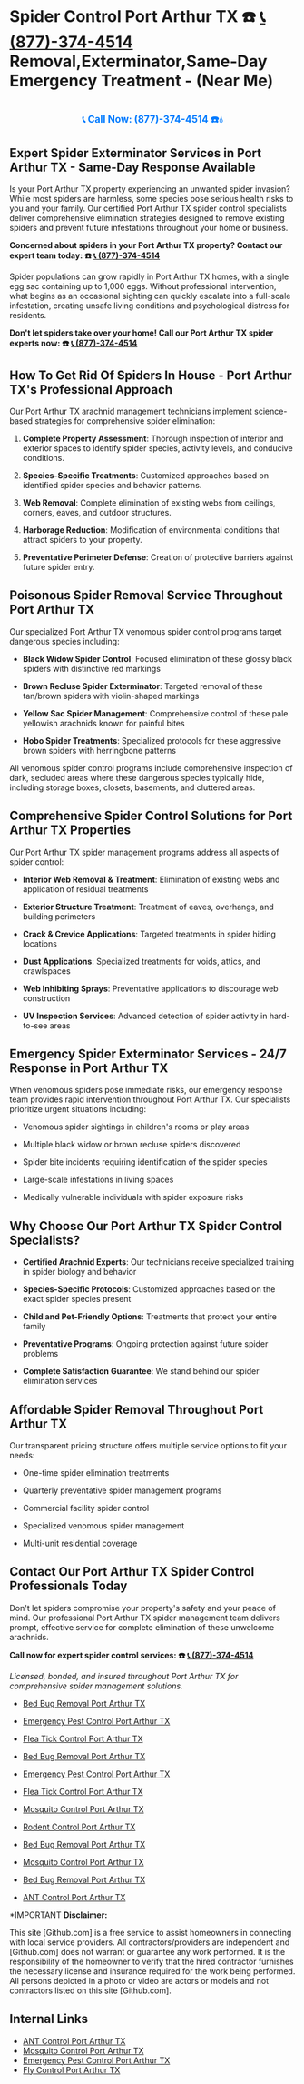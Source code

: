# Spider Control Port Arthur TX ☎️ [📞 (877)-374-4514](https://pest-control-4514.netlify.app) Removal,Exterminator,Same-Day Emergency Treatment - (Near Me)
# 

<p align="center" style="font-size: 1.2em; font-weight: bold; margin: 20px 0;">
  <a href="https://pest-control-4514.netlify.app" target="_blank" style="color: #007BFF; text-decoration: none;">📞 Call Now: (877)-374-4514 ☎️💧</a>
</p>

## Expert Spider Exterminator Services in Port Arthur TX - Same-Day Response Available

Is your Port Arthur TX property experiencing an unwanted spider invasion? While most spiders are harmless, some species pose serious health risks to you and your family. Our certified Port Arthur TX spider control specialists deliver comprehensive elimination strategies designed to remove existing spiders and prevent future infestations throughout your home or business.

**Concerned about spiders in your Port Arthur TX property? Contact our expert team today: ☎️ [📞 (877)-374-4514](https://pest-control-4514.netlify.app)**

Spider populations can grow rapidly in Port Arthur TX homes, with a single egg sac containing up to 1,000 eggs. Without professional intervention, what begins as an occasional sighting can quickly escalate into a full-scale infestation, creating unsafe living conditions and psychological distress for residents.

**Don't let spiders take over your home! Call our Port Arthur TX spider experts now: ☎️ [📞 (877)-374-4514](https://pest-control-4514.netlify.app)**

## How To Get Rid Of Spiders In House - Port Arthur TX's Professional Approach

Our Port Arthur TX arachnid management technicians implement science-based strategies for comprehensive spider elimination:

1. **Complete Property Assessment**: Thorough inspection of interior and exterior spaces to identify spider species, activity levels, and conducive conditions.

2. **Species-Specific Treatments**: Customized approaches based on identified spider species and behavior patterns.

3. **Web Removal**: Complete elimination of existing webs from ceilings, corners, eaves, and outdoor structures.

4. **Harborage Reduction**: Modification of environmental conditions that attract spiders to your property.

5. **Preventative Perimeter Defense**: Creation of protective barriers against future spider entry.

## Poisonous Spider Removal Service Throughout Port Arthur TX

Our specialized Port Arthur TX venomous spider control programs target dangerous species including:

- **Black Widow Spider Control**: Focused elimination of these glossy black spiders with distinctive red markings

- **Brown Recluse Spider Exterminator**: Targeted removal of these tan/brown spiders with violin-shaped markings

- **Yellow Sac Spider Management**: Comprehensive control of these pale yellowish arachnids known for painful bites

- **Hobo Spider Treatments**: Specialized protocols for these aggressive brown spiders with herringbone patterns

All venomous spider control programs include comprehensive inspection of dark, secluded areas where these dangerous species typically hide, including storage boxes, closets, basements, and cluttered areas.

## Comprehensive Spider Control Solutions for Port Arthur TX Properties

Our Port Arthur TX spider management programs address all aspects of spider control:

- **Interior Web Removal & Treatment**: Elimination of existing webs and application of residual treatments

- **Exterior Structure Treatment**: Treatment of eaves, overhangs, and building perimeters

- **Crack & Crevice Applications**: Targeted treatments in spider hiding locations

- **Dust Applications**: Specialized treatments for voids, attics, and crawlspaces

- **Web Inhibiting Sprays**: Preventative applications to discourage web construction

- **UV Inspection Services**: Advanced detection of spider activity in hard-to-see areas

## Emergency Spider Exterminator Services - 24/7 Response in Port Arthur TX

When venomous spiders pose immediate risks, our emergency response team provides rapid intervention throughout Port Arthur TX. Our specialists prioritize urgent situations including:

- Venomous spider sightings in children's rooms or play areas

- Multiple black widow or brown recluse spiders discovered

- Spider bite incidents requiring identification of the spider species

- Large-scale infestations in living spaces

- Medically vulnerable individuals with spider exposure risks

## Why Choose Our Port Arthur TX Spider Control Specialists?

- **Certified Arachnid Experts**: Our technicians receive specialized training in spider biology and behavior

- **Species-Specific Protocols**: Customized approaches based on the exact spider species present

- **Child and Pet-Friendly Options**: Treatments that protect your entire family

- **Preventative Programs**: Ongoing protection against future spider problems

- **Complete Satisfaction Guarantee**: We stand behind our spider elimination services

## Affordable Spider Removal Throughout Port Arthur TX

Our transparent pricing structure offers multiple service options to fit your needs:

- One-time spider elimination treatments

- Quarterly preventative spider management programs

- Commercial facility spider control

- Specialized venomous spider management

- Multi-unit residential coverage

## Contact Our Port Arthur TX Spider Control Professionals Today

Don't let spiders compromise your property's safety and your peace of mind. Our professional Port Arthur TX spider management team delivers prompt, effective service for complete elimination of these unwelcome arachnids.

**Call now for expert spider control services: ☎️ [📞 (877)-374-4514](https://pest-control-4514.netlify.app)**

*Licensed, bonded, and insured throughout Port Arthur TX for comprehensive spider management solutions.*


- [Bed Bug Removal Port Arthur TX](https://github.com/allyoucaneatsushiin/pest-control/blob/main/Bed-Bug-Removal-Port-Arthur-TX-877-374-4514-Exterminator-Same-Day-Emergency-Treatment-Near-Me.md)
- [Emergency Pest Control Port Arthur TX](https://github.com/allyoucaneatsushiin/pest-control/blob/main/Emergency-Pest-Control-Port-Arthur-TX-877-374-4514-24-7-Fast-Response-Near-Me.md)
- [Flea Tick Control Port Arthur TX](https://github.com/allyoucaneatsushiin/pest-control/blob/main/Flea-Tick-Control-Port-Arthur-TX-877-374-4514-Removal-Exterminator-Same-Day-Emergency-Treatment-Near-Me.md)


- [Bed Bug Removal Port Arthur TX](https://github.com/allyoucaneatsushiin/pest-control/blob/main/Bed-Bug-Removal-Port-Arthur-TX-877-374-4514-Exterminator-Same-Day-Emergency-Treatment-Near-Me.md)
- [Emergency Pest Control Port Arthur TX](https://github.com/allyoucaneatsushiin/pest-control/blob/main/Emergency-Pest-Control-Port-Arthur-TX-877-374-4514-24-7-Fast-Response-Near-Me.md)
- [Flea Tick Control Port Arthur TX](https://github.com/allyoucaneatsushiin/pest-control/blob/main/Flea-Tick-Control-Port-Arthur-TX-877-374-4514-Removal-Exterminator-Same-Day-Emergency-Treatment-Near-Me.md)


- [Mosquito Control Port Arthur TX](https://github.com/allyoucaneatsushiin/pest-control/blob/main/Mosquito-Control-Port-Arthur-TX-877-374-4514-Exterminator-Same-Day-Emergency-Treatment-Near-Me.md)
- [Rodent Control Port Arthur TX](https://github.com/allyoucaneatsushiin/pest-control/blob/main/Rodent-Control-Port-Arthur-TX-877-374-4514-Rat-Removal-Exterminator-Same-Day-Emergency-Treatment-Near-Me.md)
- [Bed Bug Removal Port Arthur TX](https://github.com/allyoucaneatsushiin/pest-control/blob/main/Bed-Bug-Removal-Port-Arthur-TX-877-374-4514-Exterminator-Same-Day-Emergency-Treatment-Near-Me.md)


- [Mosquito Control Port Arthur TX](https://github.com/allyoucaneatsushiin/pest-control/blob/main/Mosquito-Control-Port-Arthur-TX-877-374-4514-Exterminator-Same-Day-Emergency-Treatment-Near-Me.md)
- [Bed Bug Removal Port Arthur TX](https://github.com/allyoucaneatsushiin/pest-control/blob/main/Bed-Bug-Removal-Port-Arthur-TX-877-374-4514-Exterminator-Same-Day-Emergency-Treatment-Near-Me.md)
- [ANT Control Port Arthur TX](https://github.com/allyoucaneatsushiin/pest-control/blob/main/ANT-Control-Port-Arthur-TX-877-374-4514-Prevention-Extermination-Same-Day-Emergency-Treatment-Near-Me.md)


*IMPORTANT **Disclaimer:**  

This site [Github.com] is a free service to assist homeowners in connecting with local service providers. All contractors/providers are independent and [Github.com] does not warrant or guarantee any work performed. It is the responsibility of the homeowner to verify that the hired contractor furnishes the necessary license and insurance required for the work being performed. All persons depicted in a photo or video are actors or models and not contractors listed on this site [Github.com].


## Internal Links
- [ANT Control Port Arthur TX](https://github.com/allyoucaneatsushiin/pest-control/blob/main/ANT-Control-Port-Arthur-TX-877-374-4514-Prevention-Extermination-Same-Day-Emergency-Treatment-Near-Me.md)
- [Mosquito Control Port Arthur TX](https://github.com/allyoucaneatsushiin/pest-control/blob/main/Mosquito-Control-Port-Arthur-TX-877-374-4514-Exterminator-Same-Day-Emergency-Treatment-Near-Me.md)
- [Emergency Pest Control Port Arthur TX](https://github.com/allyoucaneatsushiin/pest-control/blob/main/Emergency-Pest-Control-Port-Arthur-TX-877-374-4514-24-7-Fast-Response-Near-Me.md)
- [Fly Control Port Arthur TX](https://github.com/allyoucaneatsushiin/pest-control/blob/main/Fly-Control-Port-Arthur-TX-877-374-4514-Prevention-Same-Day-Emergency-Treatment-Near-Me.md)
